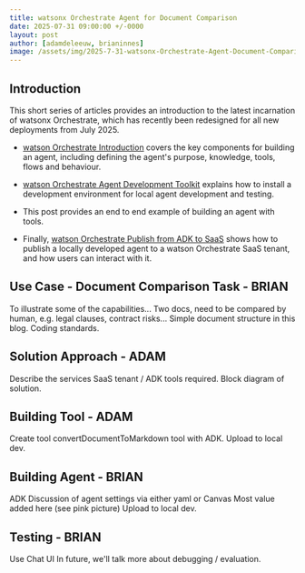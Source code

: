 ```yaml
---
title: watsonx Orchestrate Agent for Document Comparison
date: 2025-07-31 09:00:00 +/-0000
layout: post
author: [adamdeleeuw, brianinnes]
image: /assets/img/2025-7-31-watsonx-Orchestrate-Agent-Document-Comparison/watsonxassistant_lifecycle_1x1_16x9.jpeg
---
```


## Introduction

This short series of articles provides an introduction to the latest incarnation of watsonx Orchestrate, which has recently been redesigned for all new deployments from July 2025.

* [watson Orchestrate Introduction](https://deleeuw.me.uk/posts/watsonx-Orchestrate-Introduction/) covers the key components for building an agent, including defining the agent's purpose, knowledge, tools, flows and behaviour.

* [watson Orchestrate Agent Development Toolkit](https://deleeuw.me.uk/posts/watsonx-Orchestrate-Agent-Development-Toolkit) explains how to install a development environment for local agent development and testing.

* This post provides an end to end example of building an agent with tools.

* Finally, [watson Orchestrate Publish from ADK to SaaS](https://deleeuw.me.uk/posts/watsonx-Orchestrate-Publish-From-ADK-To-SaaS) shows how to publish a locally developed agent to a watson Orchestrate SaaS tenant, and how users can interact with it.


## Use Case - Document Comparison Task - BRIAN

To illustrate some of the capabilities...
Two docs, need to be compared by human, e.g. legal clauses, contract risks...
Simple document structure in this blog. Coding standards.

## Solution Approach - ADAM

Describe the services SaaS tenant / ADK tools required.
Block diagram of solution.

## Building Tool - ADAM

Create tool convertDocumentToMarkdown tool with ADK.
Upload to local dev.

## Building Agent - BRIAN

ADK
Discussion of agent settings via either yaml or Canvas
Most value added here (see pink picture)
Upload to local dev.

## Testing - BRIAN

Use Chat UI
In future, we'll talk more about debugging / evaluation.


